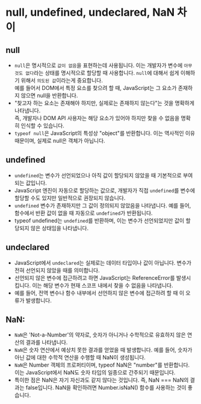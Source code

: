 # null, undefined, undeclared, NaN 차이

## null
  - `null`은 명시적으로 `값이 없음`을 표현하는데 사용됩니다. 이는 개발자가 변수에 `아무 것도 없다`라는 상태를 명시적으로
   할당할 때 사용합니다. `null`에 대해서 쉽게 이해하기 위해서 `의도된 값`이라는게 중요합니다.  
   예를 들어서 DOM에서 특정 요소를 찾으려 할 때, JavaScript는 그 요소가 존재하지 않으면 null을 반환합니다.   
  - "찾고자 하는 요소는 존재해야 하지만, 실제로는 존재하지 않는다"는 것을 명확하게 나타냅니다.   
   즉, 개발자나 DOM API 사용자는 해당 요소가 있어야 하지만 찾을 수 없음을 명확히 인식할 수 있습니다.
  - `typeof null`은 JavaScript의 특성상 "object"를 반환합니다. 이는 역사적인 이유 때문이며, 실제로 null은 객체가 아닙니다.


## undefined
- `undefined`는 변수가 선언되었으나 아직 값이 할당되지 않았을 때 기본적으로 부여되는 값입니다.
- JavaScript 엔진이 자동으로 할당하는 값으로, 개발자가 직접 `undefined`를 변수에 할당할 수도 있지만 일반적으로 권장되지 않습니다.
- `undefined` 변수가 존재하지만 그 값이 정의되지 않았음을 나타냅니다. 예를 들어, 함수에서 반환 값이 없을 때 자동으로 `undefined`가 반환됩니다.
- typeof undefined는 `undefined`를 반환하며, 이는 변수가 선언되었지만 값이 할당되지 않은 상태임을 나타냅니다.

## undeclared
- JavaScript에서 `undeclared`는 실제로는 데이터 타입이나 값이 아닙니다. 변수가 전혀 선언되지 않았을 때를 의미합니다.
- 선언되지 않은 변수에 접근하려고 하면 JavaScript는 ReferenceError를 발생시킵니다. 이는 해당 변수가 현재 스코프 내에서 찾을 수 없음을 나타냅니다.
- 예를 들어, 전역 변수나 함수 내부에서 선언하지 않은 변수에 접근하려 할 때 이 오류가 발생합니다.

## NaN:
- `NaN`은 'Not-a-Number'의 약자로, 숫자가 아니거나 수학적으로 유효하지 않은 연산의 결과를 나타냅니다.
- `NaN`은 숫자 연산에서 예상치 못한 결과를 얻었을 때 발생합니다. 예를 들어, 숫자가 아닌 값에 대한 수학적 연산을 수행할 때 NaN이 생성됩니다.
- `NaN`은 Number 객체의 프로퍼티이며, typeof NaN은 "number"를 반환합니다. 이는 JavaScript에서 NaN도 숫자 타입의 일종으로 간주되기 때문입니다.
- 특이한 점은 NaN은 자기 자신과도 같지 않다는 것입니다. 즉, NaN === NaN의 결과는 false입니다. NaN을 확인하려면 Number.isNaN() 함수를 사용하는 것이 좋습니다.
